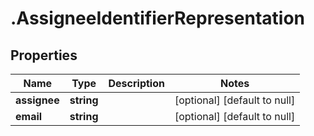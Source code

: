 # .AssigneeIdentifierRepresentation

## Properties
Name | Type | Description | Notes
------------ | ------------- | ------------- | -------------
**assignee** | **string** |  | [optional] [default to null]
**email** | **string** |  | [optional] [default to null]



